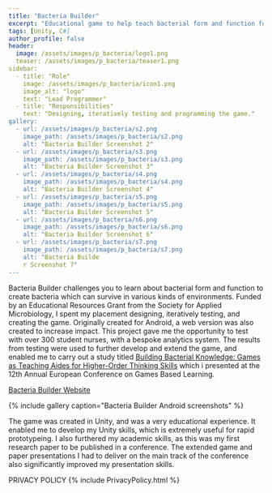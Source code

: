 ```yaml
---
title: "Bacteria Builder"
excerpt: "Educational game to help teach bacterial form and function for Android and Web."
tags: [Unity, C#]
author_profile: false
header:
  image: /assets/images/p_bacteria/logo1.png
  teaser: /assets/images/p_bacteria/teaser1.png
sidebar:
  - title: "Role"
    image: /assets/images/p_bacteria/icon1.png
    image_alt: "logo"
    text: "Lead Programmer"
  - title: "Responsibilities"
    text: "Designing, iteratively testing and programming the game."
gallery:
  - url: /assets/images/p_bacteria/s2.png
    image_path: /assets/images/p_bacteria/s2.png
    alt: "Bacteria Builder Screenshot 2"
  - url: /assets/images/p_bacteria/s3.png
    image_path: /assets/images/p_bacteria/s3.png
    alt: "Bacteria Builder Screenshot 3"
  - url: /assets/images/p_bacteria/s4.png
    image_path: /assets/images/p_bacteria/s4.png
    alt: "Bacteria Builder Screenshot 4"
  - url: /assets/images/p_bacteria/s5.png
    image_path: /assets/images/p_bacteria/s5.png
    alt: "Bacteria Builder Screenshot 5"
  - url: /assets/images/p_bacteria/s6.png
    image_path: /assets/images/p_bacteria/s6.png
    alt: "Bacteria Builder Screenshot 6"
  - url: /assets/images/p_bacteria/s7.png
    image_path: /assets/images/p_bacteria/s7.png 
    alt: "Bacteria Builde
    r Screenshot 7"
---
```


Bacteria Builder challenges you to learn about bacterial form and function to create bacteria which can survive in various kinds of environments. Funded by an Educational Resources Grant from the Society for Applied Microbiology, I spent my placement designing, iteratively testing, and creating the game. Originally created for Android, a web version was also created to increase impact. This project gave me the opportunity to test with over 300 student nurses, with a bespoke analytics system. The results from testing were used to further develop and extend the game, and enabled me to carry out a study titled [Building Bacterial Knowledge: Games as Teaching Aides for Higher-Order Thinking Skills](https://www.researchgate.net/publication/328174990_Building_Bacterial_Knowledge_Games_as_Teaching_Aides_for_Higher-Order_Thinking_Skills) which i presented at the 12th Annual European Conference on Games Based Learning.

[Bacteria Builder Website](http://www.bacteriabuilder.co.uk/)

{% include gallery caption="Bacteria Builder Android screenshots" %}

The game was created in Unity, and was a very educational experience. It enabled me to develop my Unity skills, which is extremely useful for rapid prototypeing. I also furthered my academic skills, as this was my first research paper to be published in a conference. The extended game and paper presentations I had to deliver on the main track of the conference also significantly improved my presentation skills.

PRIVACY POLICY
{% include PrivacyPolicy.html %}
